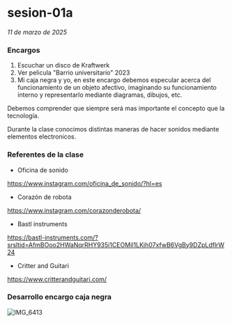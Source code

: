 # sesion-01a
*11 de marzo de 2025*

### Encargos

1. Escuchar un disco de Kraftwerk
2. Ver pelicula "Barrio universitario" 2023
3. Mi caja negra y yo, en este encargo debemos especular acerca del funcionamiento de un objeto afectivo, imaginando su funcionamiento interno y representarlo mediante diagramas, dibujos, etc.

Debemos comprender que siempre será mas importante el concepto que la tecnología.

Durante la clase conocimos distintas maneras de hacer sonidos mediante elementos electronicos.

### Referentes de la clase 

* Oficina de sonido

<https://www.instagram.com/oficina_de_sonido/?hl=es>
* Corazón de robota 

<https://www.instagram.com/corazonderobota/>
* Bastl instruments

<https://bastl-instruments.com/?srsltid=AfmBOoo2HWaNqrRHY935i1CEOMiI1LKjh07xfwB6VgBy9DZpLdflrW24>
* Critter and Guitari

<https://www.critterandguitari.com/>

### Desarrollo encargo caja negra

![IMG_6413](https://github.com/user-attachments/assets/cf9bc841-efb7-483f-98bf-d840804524df)



